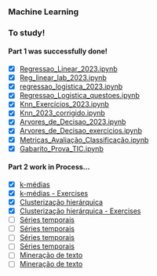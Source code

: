 ### Machine Learning

### To study!

#### Part 1 was successfully done!
- [x] [Regressao_Linear_2023.ipynb](https://colab.research.google.com/github/gustavogrds/TIC/blob/master/Regressao_Linear_2023.ipynb)
- [x] [Reg_linear_lab_2023.ipynb](https://colab.research.google.com/drive/1NmQzs1Op6d7tWQjtmZPUq9GwX4-Sdak3?usp=sharing)
- [x] [regressao_logistica_2023.ipynb](https://colab.research.google.com/github/gustavogrds/TIC/blob/master/regressao_logistica_2023.ipynb)
- [x] [Regressao_Logistica_questoes.ipynb](https://colab.research.google.com/github/gustavogrds/TIC/blob/master/Regressao_Logistica_questoes.ipynb)
- [x] [Knn_Exercícios_2023.ipynb](https://colab.research.google.com/github/gustavogrds/TIC/blob/master/Knn_Exerc%C3%ADcios_2023.ipynb)
- [x] [Knn_2023_corrigido.ipynb](https://colab.research.google.com/github/gustavogrds/TIC/blob/master/Knn_2023_corrigido.ipynb)
- [x] [Arvores_de_Decisao_2023.ipynb](https://colab.research.google.com/github/gustavogrds/TIC/blob/master/Arvores_de_Decisao_2023.ipynb)
- [x] [Arvores_de_Decisao_exercicios.ipynb](https://colab.research.google.com/github/gustavogrds/TIC/blob/master/Arvores_de_Decisao_exercicios.ipynb)
- [x] [Metricas_Avaliação_Classificação.ipynb](https://colab.research.google.com/github/gustavogrds/TIC/blob/master/Metricas_Avalia%C3%A7%C3%A3o_Classifica%C3%A7%C3%A3o.ipynb)
- [x] [Gabarito_Prova_TIC.ipynb](https://colab.research.google.com/drive/1xkBFSCdMb1kw6PIjN2t2Tnh3EqOGY-_5?usp=sharing#scrollTo=-csgDmWX3BlO)

#### Part 2 work in Process...
- [X] [k-médias](https://colab.research.google.com/github/gustavogrds/TIC/blob/master/TIC_Kmedias_2023_2.ipynb)
- [X] [k-médias - Exercises](https://colab.research.google.com/github/gustavogrds/TIC/blob/master/TIC_Kmedias_Lab_2023_2.ipynb)
- [X] [Clusterização hierárquica](https://colab.research.google.com/drive/1taAKGvTxphlb8aYp3Jp_tYSSBqmnk6oI?usp=sharing)
- [X] [Clusterização hierárquica - Exercises](https://colab.research.google.com/drive/1bFQnaUyjUimyYNb0NgglbJRaoYNN8dGJ?usp=sharing)
- [ ] [Séries temporais](https://colab.research.google.com/github/gustavogrds/TIC/blob/master/SeriesTemporais_2023_2.ipynb)
- [ ] [Séries temporais](https://colab.research.google.com/github/gustavogrds/TIC/blob/master/Lab_series_temp_2023_2.ipynb)
- [ ] [Séries temporais](https://colab.research.google.com/github/gustavogrds/TIC/blob/master/Modelo_ARIMA__2023.ipynb)
- [ ] [Séries temporais](https://colab.research.google.com/github/gustavogrds/TIC/blob/master/Lab_ARIMA_2023_2.ipynb)
- [ ] [Mineração de texto](https://colab.research.google.com/github/gustavogrds/TIC/blob/master/NLP_intro.ipynb)
- [ ] [Mineração de texto](https://colab.research.google.com/drive/1OLTOTjAOBoP6ImTPdZXuan4fzSPOX5pG?usp=sharing)
